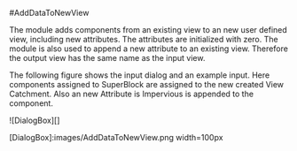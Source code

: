 #AddDataToNewView

The module adds components from an existing view to an new user defined view, including new attributes. The attributes are initialized with zero. The module is also used to append a new attribute to an existing view. Therefore the output view has the same name as the input view.

The following figure shows the input dialog and an example input. Here components assigned to SuperBlock are assigned to the new created View Catchment. Also an new Attribute is Impervious is appended to the component.

![DialogBox][]

[DialogBox]:images/AddDataToNewView.png width=100px
